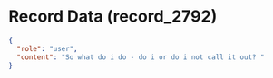 # Record Data (record_2792)

```json
{
  "role": "user",
  "content": "So what do i do - do i or do i not call it out? "
}
```
